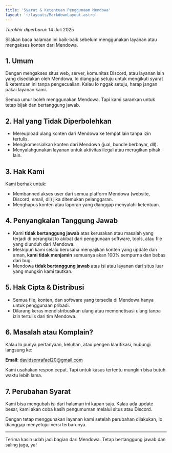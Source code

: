 ```yaml
---
title: 'Syarat & Ketentuan Penggunaan Mendowa'
layout: '~/layouts/MarkdownLayout.astro'
---
```


_Terakhir diperbarui_: 14 Juli 2025

Silakan baca halaman ini baik-baik sebelum menggunakan layanan atau mengakses konten dari Mendowa.

## 1. Umum

Dengan mengakses situs web, server, komunitas Discord, atau layanan lain yang disediakan oleh Mendowa, lo dianggap setuju untuk mengikuti syarat & ketentuan ini tanpa pengecualian. Kalau lo nggak setuju, harap jangan pakai layanan kami.

Semua umur boleh menggunakan Mendowa. Tapi kami sarankan untuk tetap bijak dan bertanggung jawab.

## 2. Hal yang Tidak Diperbolehkan

- Mereupload ulang konten dari Mendowa ke tempat lain tanpa izin tertulis.
- Mengkomersialkan konten dari Mendowa (jual, bundle berbayar, dll).
- Menyalahgunakan layanan untuk aktivitas ilegal atau merugikan pihak lain.

## 3. Hak Kami

Kami berhak untuk:

- Membanned akses user dari semua platform Mendowa (website, Discord, email, dll) jika ditemukan pelanggaran.
- Menghapus konten atau laporan yang dianggap menyalahi ketentuan.

## 4. Penyangkalan Tanggung Jawab

- Kami **tidak bertanggung jawab** atas kerusakan atau masalah yang terjadi di perangkat lo akibat dari penggunaan software, tools, atau file yang diunduh dari Mendowa.
- Meskipun kami selalu berusaha menyajikan konten yang update dan aman, **kami tidak menjamin** semuanya akan 100% sempurna dan bebas dari bug.
- Mendowa **tidak bertanggung jawab** atas isi atau layanan dari situs luar yang mungkin kami tautkan.

## 5. Hak Cipta & Distribusi

- Semua file, konten, dan software yang tersedia di Mendowa hanya untuk penggunaan pribadi.
- Dilarang keras mendistribusikan ulang atau memonetisasi ulang tanpa izin tertulis dari tim Mendowa.

## 6. Masalah atau Komplain?

Kalau lo punya pertanyaan, keluhan, atau pengen klarifikasi, hubungi langsung ke:

**Email**: davidsonrafael20@gmail.com

Kami usahakan respon cepat. Tapi untuk kasus tertentu mungkin bisa butuh waktu lebih lama.

## 7. Perubahan Syarat

Kami bisa mengubah isi dari halaman ini kapan saja. Kalau ada update besar, kami akan coba kasih pengumuman melalui situs atau Discord.

Dengan tetap menggunakan layanan kami setelah perubahan dilakukan, lo dianggap menyetujui versi terbarunya.

---

Terima kasih udah jadi bagian dari Mendowa. Tetap bertanggung jawab dan saling jaga, ya!
